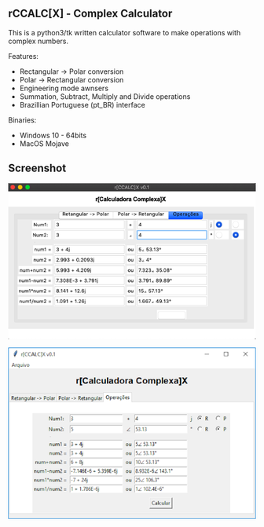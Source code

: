 rCCALC[X] - Complex Calculator
------------------------------

This is a python3/tk written calculator software to make operations with complex numbers.

Features:
- Rectangular -> Polar conversion
- Polar -> Rectangular conversion
- Engineering mode awnsers
- Summation, Subtract, Multiply and Divide operations
- Brazillian Portuguese (pt_BR) interface 

Binaries:
- Windows 10 - 64bits 
- MacOS Mojave

Screenshot
----------
![Main Screen - MacOS](images/2.png)

![Main Screen - Windows](images/1.png)




